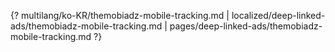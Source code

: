 {? multilang/ko-KR/themobiadz-mobile-tracking.md | localized/deep-linked-ads/themobiadz-mobile-tracking.md | pages/deep-linked-ads/themobiadz-mobile-tracking.md ?}
